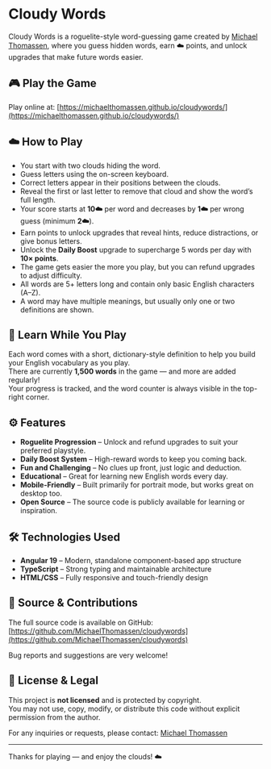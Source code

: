 # Cloudy Words

Cloudy Words is a roguelite-style word-guessing game created by [Michael Thomassen](mailto:michael@voelit.dk), where you guess hidden words, earn ☁️ points, and unlock upgrades that make future words easier.

## 🎮 Play the Game

Play online at: [https://michaelthomassen.github.io/cloudywords/](https://michaelthomassen.github.io/cloudywords/)

## ☁️ How to Play

- You start with two clouds hiding the word.
- Guess letters using the on-screen keyboard.
- Correct letters appear in their positions between the clouds.
- Reveal the first or last letter to remove that cloud and show the word’s full length.
- Your score starts at **10☁️** per word and decreases by **1☁️** per wrong guess (minimum **2☁️**).
- Earn points to unlock upgrades that reveal hints, reduce distractions, or give bonus letters.
- Unlock the **Daily Boost** upgrade to supercharge 5 words per day with **10× points**.
- The game gets easier the more you play, but you can refund upgrades to adjust difficulty.
- All words are 5+ letters long and contain only basic English characters (A–Z).
- A word may have multiple meanings, but usually only one or two definitions are shown.

## 🧠 Learn While You Play

Each word comes with a short, dictionary-style definition to help you build your English vocabulary as you play.  
There are currently **1,500 words** in the game — and more are added regularly!  
Your progress is tracked, and the word counter is always visible in the top-right corner.

## ⚙️ Features

- **Roguelite Progression** – Unlock and refund upgrades to suit your preferred playstyle.
- **Daily Boost System** – High-reward words to keep you coming back.
- **Fun and Challenging** – No clues up front, just logic and deduction.
- **Educational** – Great for learning new English words every day.
- **Mobile-Friendly** – Built primarily for portrait mode, but works great on desktop too.
- **Open Source** – The source code is publicly available for learning or inspiration.

## 🛠️ Technologies Used

- **Angular 19** – Modern, standalone component-based app structure
- **TypeScript** – Strong typing and maintainable architecture
- **HTML/CSS** – Fully responsive and touch-friendly design

## 📁 Source & Contributions

The full source code is available on GitHub:  
[https://github.com/MichaelThomassen/cloudywords](https://github.com/MichaelThomassen/cloudywords)

Bug reports and suggestions are very welcome!

## 📜 License & Legal

This project is **not licensed** and is protected by copyright.  
You may not use, copy, modify, or distribute this code without explicit permission from the author.

For any inquiries or requests, please contact: [Michael Thomassen](mailto:michael@voelit.dk)

---

Thanks for playing — and enjoy the clouds! ☁️
